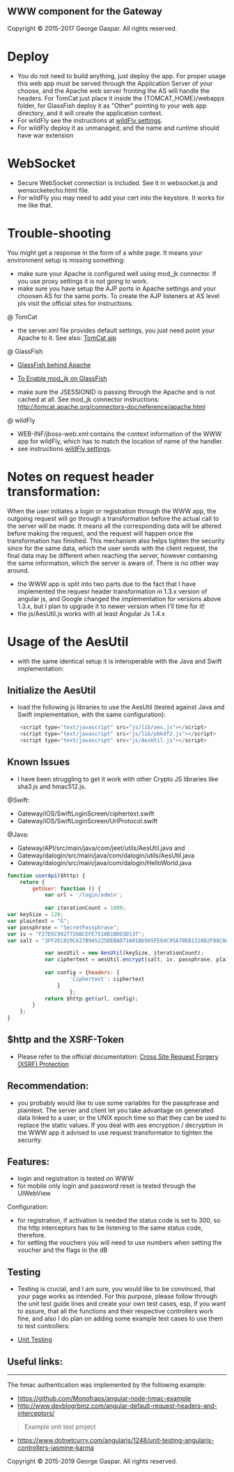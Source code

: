 WWW component for the Gateway
----

Copyright © 2015-2017 George Gaspar. All rights reserved.

# Deploy
- You do not need to build anything, just deploy the app. For proper usage this web app must be served through the Application Server of your choose, and the Apache web server fronting the AS will handle the headers. For TomCat just place it inside the {TOMCAT_HOME}/webapps folder, for GlassFish deploy it as "Other" pointing to your web app directory, and it will create the application context. 
- For wildFly see the instructions at [wildFly settings](https://github.com/igeorge0902/Gateway/tree/master/API/wildFly).
- For wildFly deploy it as unmanaged, and the name and runtime should have war extension

# WebSocket
- Secure WebSocket connection is included. See it in websocket.js and wensocketecho.html file.
- For wildFly you may need to add your cert into the keystore. It works for me like that.

# Trouble-shooting
You might get a response in the form of a white page. It means your environment setup is missing something:

- make sure your Apache is configured well using mod_jk connector. If you use proxy settings it is not going to work.
- make sure you have setup the AJP ports in Apache settings and your choosen AS for the same ports. To create the AJP listeners at AS level pls visit the official sites for instructions.

@ TomCat
- the server.xml file provides default settings, you just need point your Apache to it. See also: [TomCat ajp](https://tomcat.apache.org/tomcat-9.0-doc/config/ajp.html)

@ GlassFish
- [GlassFish behind Apache](http://www.codefactorycr.com/glassfish-behind-apache.html)
- [To Enable mod_jk on GlassFish](https://docs.oracle.com/cd/E19798-01/821-1751/gixqw/index.html)

- make sure the JSESSIONID is passing through the Apache and is not cached at all. See mod_jk connector instructions: http://tomcat.apache.org/connectors-doc/reference/apache.html

@ wildFly
- WEB-INF/jboss-web.xml contains the context information of the WWW app for wildFly, which has to match the location of name of the handler. 
- see instructions [wildFly settings](https://github.com/igeorge0902/Gateway/tree/master/API/wildFly).

# Notes on request header transformation: 
When the user initiates a login or registration through the WWW app, the outgoing request will go through a transformation before the actual call to the server will be made. It means all the corresponding data will be altered before making the request, and the request will happen once the transformation has finished. This mechanism also helps tighten the security since for the same data, which the user sends with the client request, the final data may be different when reaching the server, however containing the same information, which the server is aware of. There is no other way around.  

- the WWW app is split into two parts due to the fact that I have implemented the requesr header transformation in 1.3.x version of angular js, and Google changed the implementation for versions above 1.3.x, but I plan to upgrade it to newer version when I'll time for it!
- the js/AesUtil.js works with at least Angular Js 1.4.x

# Usage of the AesUtil
- with the same identical setup it is interoperable with the Java and Swift implementation:

## Initialize the AesUtil
- load the following js libraries to use the AesUtil (tested against Java and Swift implementation, with the same configuration):

```javascript
    <script type="text/javascript" src="js/lib/aes.js"></script>
    <script type="text/javascript" src="js/lib/pbkdf2.js"></script>
    <script type="text/javascript" src="js/AesUtil.js"></script>
```

## Known Issues
- I have been struggling to get it work with other Crypto JS libraries like sha3.js and hmac512.js.

@Swift:
- Gateway/iOS/SwiftLoginScreen/ciphertext.swift
- Gateway/iOS/SwiftLoginScreen/UrlProtocol.swift

@Java:
- Gateway/API/src/main/java/com/jeet/utils/AesUtil.java
and
- Gateway/dalogin/src/main/java/com/dalogin/utils/AesUtil.java
- Gateway/dalogin/src/main/java/com/dalogin/HelloWorld.java

```javascript
function userApi($http) {
    return {
        getUser: function () {
            var url = '/login/admin';
            
            var iterationCount = 1000;
var keySize = 128;
var plaintext = "G";
var passphrase = "SecretPassphrase";
var iv = "F27D5C9927726BCEFE7510B1BDD3D137";
var salt = "3FF2EC019C627B945225DEBAD71A01B6985FE84C95A70EB132882F88C0A59A55";

            var aesUtil = new AesUtil(keySize, iterationCount);
            var ciphertext = aesUtil.encrypt(salt, iv, passphrase, plaintext);
            
            var config = {headers: {
                    'Ciphertext': ciphertext
                }
                    };
            return $http.get(url, config);
        }
    };
}
```

## $http and the XSRF-Token
- Please refer to the official documentation:
[Cross Site Request Forgery (XSRF) Protection](https://code.angularjs.org/snapshot-stable/docs/api/ng/service/$http#cross-site-request-forgery-xsrf-protection)

## Recommendation:
- you probably would like to use some variables for the passphrase and plaintext. The server and client let you take advantage on generated data linked to a user, or the UNIX epoch time so that they can be used to replace the static values. If you deal with aes encryption / decryption in the WWW app it advised to use request transformator to tighten the security. 

## Features:
- login and registration is tested on WWW
- for mobile only login and password reset is tested through the UIWebView

Configuration:
- for registration, if activation is needed the status code is set to 300, so the http interceptors has to be listening to the same status code, therefore.
- for setting the vouchers you will need to use numbers when setting the voucher and the flags in the dB

## Testing
- Testing is crucial, and I am sure, you would like to be convinced, that your page works as intended. For this purpose, please follow through the unit test guide lines and create your own test cases, esp, if you want to assure, that all the functions and their respective controllers work fine, and also I do plan on adding some example test cases to use them to test controllers:
* [Unit Testing](https://code.angularjs.org/snapshot-stable/docs/guide/unit-testing)

## Useful links:
----
The hmac authentication was implemented by the following example:

- https://github.com/Monofraps/angular-node-hmac-example
- http://www.devblogrbmz.com/angular-default-request-headers-and-interceptors/

>Example unit test project
 * https://www.dotnetcurry.com/angularjs/1248/unit-testing-angularjs-controllers-jasmine-karma

Copyright © 2015-2019 George Gaspar. All rights reserved.
